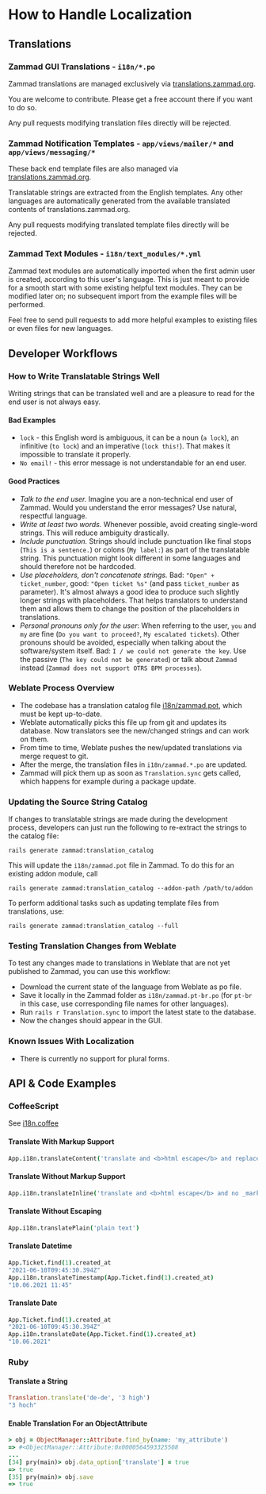 # How to Handle Localization

## Translations

### Zammad GUI Translations - `i18n/*.po`

Zammad translations are managed exclusively via [translations.zammad.org](https://translations.zammad.org/).

You are welcome to contribute. Please get a free account there if you want to do so.

Any pull requests modifying translation files directly will be rejected.

### Zammad Notification Templates - `app/views/mailer/*` and `app/views/messaging/*`

These back end template files are also managed via [translations.zammad.org](https://translations.zammad.org/).

Translatable strings are extracted from the English templates. Any other languages are automatically generated
from the available translated contents of translations.zammad.org.

Any pull requests modifying translated template files directly will be rejected.

### Zammad Text Modules - `i18n/text_modules/*.yml`

Zammad text modules are automatically imported when the first admin user is created, according to this user's language.
This is just meant to provide for a smooth start with some existing helpful text modules. They can be modified later on;
no subsequent import from the example files will be performed.

Feel free to send pull requests to add more helpful examples to existing files or even files for new languages.

## Developer Workflows

### How to Write Translatable Strings Well

Writing strings that can be translated well and are a pleasure to read for the end user is not always easy.

#### Bad Examples

- `lock` - this English word is ambiguous, it can be a noun (`a lock`), an infinitive (`to lock`) and an imperative
  (`lock this!`). That makes it impossible to translate it properly.
- `No email!` - this error message is not understandable for an end user.

#### Good Practices

- _Talk to the end user._ Imagine you are a non-technical end user of Zammad. Would you understand the error messages?
  Use natural, respectful language.
- _Write at least two words._ Whenever possible, avoid creating single-word strings. This will reduce ambiguity
  drastically.
- _Include punctuation._ Strings should include punctuation like final stops (`This is a sentence.`) or colons
  (`My label:`) as part of the translatable string. This punctuation might look different in some languages and should
  therefore not be hardcoded.
- _Use placeholders, don't concatenate strings._ Bad: `"Open" + ticket_number`, good: `"Open ticket %s"` (and pass
  `ticket_number` as parameter). It's almost always a good idea to produce such slightly longer strings with
  placeholders. That helps translators to understand them and allows them to change the position of the placeholders in
  translations.
- _Personal pronouns only for the user_: When referring to the user, `you` and `my` are fine (`Do you want to proceed?`,
  `My escalated tickets`). Other pronouns should be avoided, especially when talking about the software/system itself.
  Bad: `I / we could not generate the key`. Use the passive (`The key could not be generated`) or talk about `Zammad`
  instead (`Zammad does not support OTRS BPM processes`).

### Weblate Process Overview

- The codebase has a translation catalog file [i18n/zammad.pot](zammad.pot), which must be kept up-to-date.
- Weblate automatically picks this file up from git and updates its database. Now translators see the new/changed
  strings and can work on them.
- From time to time, Weblate pushes the new/updated translations via merge request to git.
- After the merge, the translation files in `i18n/zammad.*.po` are updated.
- Zammad will pick them up as soon as `Translation.sync` gets called, which happens for example during a package update.

### Updating the Source String Catalog

If changes to translatable strings are made during the development process, developers can just run the following to
re-extract the strings to the catalog file:

`rails generate zammad:translation_catalog`

This will update the `i18n/zammad.pot` file in Zammad. To do this for an existing addon module, call

`rails generate zammad:translation_catalog --addon-path /path/to/addon`

To perform additional tasks such as updating template files from translations, use:

`rails generate zammad:translation_catalog --full`

### Testing Translation Changes from Weblate

To test any changes made to translations in Weblate that are not yet published to Zammad,
you can use this workflow:

- Download the current state of the language from Weblate as po file.
- Save it locally in the Zammad folder as `i18n/zammad.pt-br.po` (for `pt-br` in this case, use corresponding file
  names for other languages).
- Run `rails r Translation.sync` to import the latest state to the database.
- Now the changes should appear in the GUI.

### Known Issues With Localization

- There is currently no support for plural forms.

## API & Code Examples

### CoffeeScript

See [i18n.coffee](app/assets/javascripts/app/lib/app_post/i18n.coffee)

#### Translate With Markup Support

```coffeescript
App.i18n.translateContent('translate and <b>html escape</b> and replace _markup_')
```

#### Translate Without Markup Support

```coffeescript
App.i18n.translateInline('translate and <b>html escape</b> and no _markup_')
```

#### Translate Without Escaping

```coffeescript
App.i18n.translatePlain('plain text')
```

#### Translate Datetime

```coffeescript
App.Ticket.find(1).created_at
"2021-06-10T09:45:30.394Z"
App.i18n.translateTimestamp(App.Ticket.find(1).created_at)
"10.06.2021 11:45"
```

#### Translate Date

```coffeescript
App.Ticket.find(1).created_at
"2021-06-10T09:45:30.394Z"
App.i18n.translateDate(App.Ticket.find(1).created_at)
"10.06.2021"
```

### Ruby

#### Translate a String

```ruby
Translation.translate('de-de', '3 high')
"3 hoch"
```

#### Enable Translation For an ObjectAttribute

```ruby
> obj = ObjectManager::Attribute.find_by(name: 'my_attribute')
=> #<ObjectManager::Attribute:0x0000564593325508
...
[34] pry(main)> obj.data_option['translate'] = true
=> true
[35] pry(main)> obj.save
=> true
```

